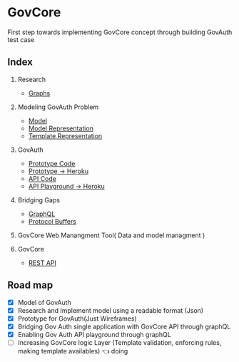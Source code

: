 # GovCore

First step towards implementing GovCore concept  through building  GovAuth test case

## Index

1. Research   
    - [Graphs](https://github.com/City-of-Melbourne/govAuth/blob/master/research/graphs.md)

2. Modeling GovAuth Problem
    - [Model](https://github.com/City-of-Melbourne/govAuth/blob/master/research/model.md)
    - [Model Representation](https://github.com/City-of-Melbourne/govAuth/blob/master/research/model-representation.md)
    - [Template Representation](https://github.com/City-of-Melbourne/govAuth/blob/master/research/template-representation.md)

3. GovAuth 
    - [ Prototype Code](https://github.com/City-of-Melbourne/govAuth/tree/master/code/govauth)
    - [ Prototype -> Heroku](https://govauth.herokuapp.com)
    - [ API Code](https://github.com/City-of-Melbourne/govAuth/tree/master/code/govauthapi)
    - [ API Playground -> Heroku ](https://govauthapi.herokuapp.com/graphql)

4. Bridging Gaps

     - [GraphQL](https://github.com/City-of-Melbourne/govAuth/tree/master/research/graphQL.md)
     - [Protocol Buffers](https://github.com/City-of-Melbourne/govAuth/tree/master/research/protocolBuffers.md)

5. GovCore Web Manangment Tool( Data and model managment )

5. GovCore
   - [REST API](https://github.com/City-of-Melbourne/govcore/tree/master/code/govcore)  
        

## Road map

- [x] Model of GovAuth
- [x] Research and Implement model using a readable format (Json)
- [x] Prototype for GovAuth(Just Wireframes)
- [x] Bridging Gov Auth single application with GovCore API through graphQL  
- [x] Enabling Gov Auth API playground through graphQL
- [ ] Increasing GovCore logic Layer (Template validation, enforcing rules, making template availables)  👈 doing 
